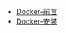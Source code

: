 <!-- sidebar.md -->

- [Docker-前言](/notes/docker/README.md)
- [Docker-安装](/notes/docker/dockerInstall.md)